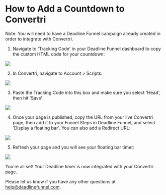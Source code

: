 # How to Add a Countdown to Convertri

Note: You will need to have a Deadline Funnel campaign already created in order to integrate with Convertri.

1. Navigate to 'Tracking Code' in your Deadline Funnel dashboard to copy the custom HTML code for your countdown:

![](https://s3.amazonaws.com/helpscout.net/docs/assets/53974d6ce4b0c76107b109d1/images/5c7478b904286350d08857c9/file-BieT1BNZ80.png)

2. In Convertri, navigate to Account &gt; Scripts:

![](https://s3.amazonaws.com/helpscout.net/docs/assets/53974d6ce4b0c76107b109d1/images/5bf5b8f604286304a71c80d2/file-MTyX5bYY9T.png)

3. Paste the Tracking Code into this box and make sure you select 'Head', then hit 'Save':

![](https://s3.amazonaws.com/helpscout.net/docs/assets/53974d6ce4b0c76107b109d1/images/5bf5b9012c7d3a31944e3785/file-StxE9hOCDn.png)

4. Once your page is published, copy the URL from your live Convertri page, then add it to your Funnel Steps in Deadline Funnel, and select 'Display a floating bar'. You can also add a Redirect URL:

![](https://s3.amazonaws.com/helpscout.net/docs/assets/53974d6ce4b0c76107b109d1/images/5c783c362c7d3a0cb932155e/file-JDPyIgnWsG.png)

5. Refresh your page and you will see your floating bar timer:

![](https://s3.amazonaws.com/helpscout.net/docs/assets/53974d6ce4b0c76107b109d1/images/5c65c0a12c7d3a66e32e783a/file-r2622Bfum3.png)

You're all set! Your Deadline timer is now integrated with your Convertri page.

Please let us know if you have any other questions at [help@deadlinefunnel.com](mailto:mailto:help@deadlinefunnel.com).

